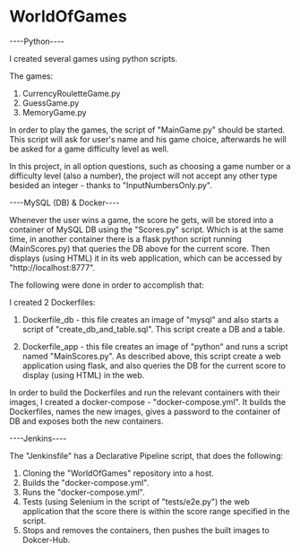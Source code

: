 # WorldOfGames

----Python----

I created several games using python scripts.

The games:
1. CurrencyRouletteGame.py
2. GuessGame.py
3. MemoryGame.py

In order to play the games, the script of "MainGame.py" should be started.
This script will ask for user's name and his game choice, afterwards he will be asked for a game difficulty level as well.

In this project, in all option questions, such as choosing a game number or a difficulty level (also a number), the project will not accept any other type besided an integer - thanks to "InputNumbersOnly.py".




----MySQL (DB) & Docker----

Whenever the user wins a game, the score he gets, will be stored into a container of MySQL DB using the "Scores.py" script.
Which is at the same time, in another container there is a flask python script running (MainScores.py) that queries the DB above for the current score.
Then displays (using HTML) it in its web application, which can be accessed by "http://localhost:8777".


The following were done in order to accomplish that:

I created 2 Dockerfiles:

1. Dockerfile_db - this file creates an image of "mysql" and also starts a script of "create_db_and_table.sql".
This script create a DB and a table.

2. Dockerfile_app - this file creates an image of "python" and runs a script named "MainScores.py".
As described above, this script create a web application using flask, and also queries the DB for the current score to display (using HTML) in the web.


In order to build the Dockerfiles and run the relevant containers with their images, I created a docker-compose - "docker-compose.yml".
It builds the Dockerfiles, names the new images, gives a password to the container of DB and exposes both the new containers.




----Jenkins----

The "Jenkinsfile" has a Declarative Pipeline script, that does the following:

1. Cloning the "WorldOfGames" repository into a host.
2. Builds the "docker-compose.yml".
3. Runs the "docker-compose.yml".
4. Tests (using Selenium in the script of "tests/e2e.py") the web application that the score there is within the score range specified in the script.
5. Stops and removes the containers, then pushes the built images to Dokcer-Hub.
